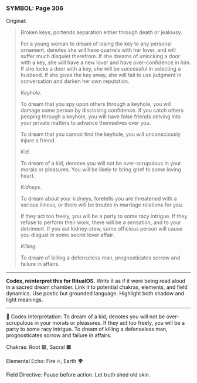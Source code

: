 ### SYMBOL: Page 306

Original:
> Broken keys, portends separation either through death or jealousy.
> 
> 
> For a young woman to dream of losing the key to any personal ornament,
> denotes she will have quarrels with her lover, and will suffer much
> disquiet therefrom. If she dreams of unlocking a door with a key,
> she will have a new lover and have over-confidence in him. If she locks
> a door with a key, she will be successful in selecting a husband.
> If she gives the key away, she will fail to use judgment in conversation
> and darken her own reputation.
> 
> 
> _Keyhole_.
> 
> 
> To dream that you spy upon others through a keyhole,
> you will damage some person by disclosing confidence.
> If you catch others peeping through a keyhole, you will have
> false friends delving into your private matters to advance
> themselves over you.
> 
> 
> To dream that you cannot find the keyhole, you will unconsciously
> injure a friend.
> 
> 
> _Kid_.
> 
> 
> To dream of a kid, denotes you will not be over-scrupulous in your morals
> or pleasures. You will be likely to bring grief to some loving heart.
> 
> 
> _Kidneys_.
> 
> 
> To dream about your kidneys, foretells you are threatened
> with a serious illness, or there will be trouble in marriage
> relations for you.
> 
> 
> If they act too freely, you will be a party to some racy intrigue.
> If they refuse to perform their work, there will be a sensation,
> and to your detriment. If you eat kidney-stew, some officious person
> will cause you disgust in some secret lover affair.
> 
> 
> _Killing_.
> 
> 
> To dream of killing a defenseless man, prognosticates sorrow
> and failure in affairs.

---

**Codex, reinterpret this for RitualOS.**
Write it as if it were being read aloud in a sacred dream chamber.
Link it to potential chakras, elements, and field dynamics.
Use poetic but grounded language.
Highlight both shadow and light meanings.

---

🔁 Codex Interpretation:
To dream of a kid, denotes you will not be over-scrupulous in your morals or pleasures. If they act too freely, you will be a party to some racy intrigue. To dream of killing a defenseless man, prognosticates sorrow and failure in affairs.

Chakras: Root 🟥, Sacral 🟧

Elemental Echo: Fire 🔥, Earth 🌍

Field Directive: Pause before action. Let truth shed old skin.
